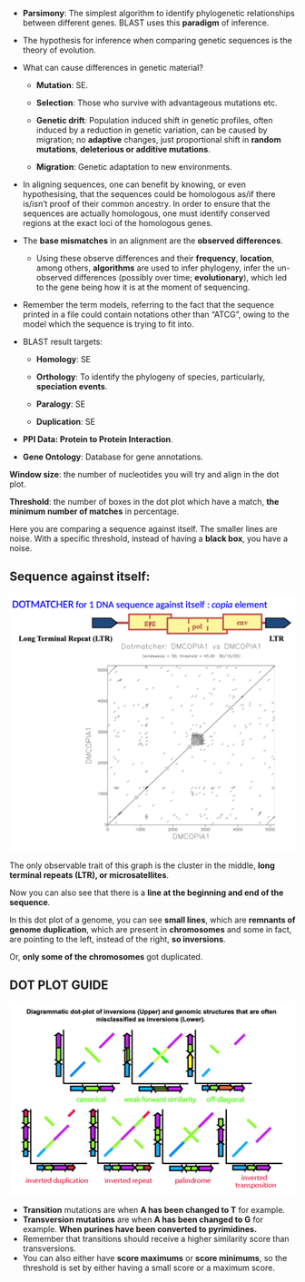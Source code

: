 * **Parsimony**: The simplest algorithm to identify phylogenetic relationships between different genes. BLAST uses this **paradigm** of inference.

* The hypothesis for inference when comparing genetic sequences is the theory of evolution.

* What can cause differences in genetic material? 

  * **Mutation**: SE.

  * **Selection**: Those who survive with advantageous mutations etc.

  * **Genetic drift**: Population induced shift in genetic profiles, often induced by a reduction in genetic variation, can be caused by migration; no **adaptive** changes, just proportional shift in **random mutations**, **deleterious or additive mutations**.

  * **Migration**: Genetic adaptation to new environments.

* In aligning sequences, one can benefit by knowing, or even hypothesising, that the sequences could be homologous as/if there is/isn’t proof of their common ancestry. In order to ensure that the sequences are actually homologous, one must identify conserved regions at the exact loci of the homologous genes.

* The **base mismatches** in an alignment are the **observed differences**.

  * Using these observe differences and their **frequency**, **location**, among others, **algorithms** are used to infer phylogeny, infer the un-observed differences (possibly over time; **evolutionary**), which led to the gene being how it is at the moment of sequencing.

* Remember the term models, referring to the fact that the sequence printed in a file could contain notations other than “ATCG”, owing to the model which the sequence is trying to fit into.

* BLAST result targets:

  * **Homology**: SE

  * **Orthology**: To identify the phylogeny of species, particularly, **speciation events**.

  * **Paralogy**: SE

  * **Duplication**: SE

* **PPI Data: Protein to Protein Interaction**.

* **Gene Ontology**: Database for gene annotations.

**Window size**: the number of nucleotides you will try and align in the dot plot. 

**Threshold**: the number of boxes in the dot plot which have a match, **the minimum number of matches** in percentage.

Here you are comparing a sequence against itself. The smaller lines are noise. With a specific threshold, instead of having a **black box**, you have a noise.

## Sequence against itself:

![alt text](<Screenshot 2024-11-04 at 22.35.37.png>)

The only observable trait of this graph is the cluster in the middle, **long terminal repeats (LTR), or microsatellites**. 

Now you can also see that there is a **line at the beginning and end of the sequence**.

In this dot plot of a genome, you can see **small lines**, which are **remnants of genome duplication**, which are present in **chromosomes** and some in fact, are pointing to the left, instead of the right, **so inversions**. 

Or, **only some of the chromosomes** got duplicated.

## DOT PLOT GUIDE
![alt text](<Screenshot 2024-11-04 at 22.34.43.png>)

* **Transition** mutations are when **A has been changed to T** for example.  
* **Transversion mutations** are when **A has been changed to G** for example. **When purines have been converted to pyrimidines.**  
* Remember that transitions should receive a higher similarity score than transversions.  
* You can also either have **score maximums** or **score minimums**, so the threshold is set by either having a small score or a maximum score.

